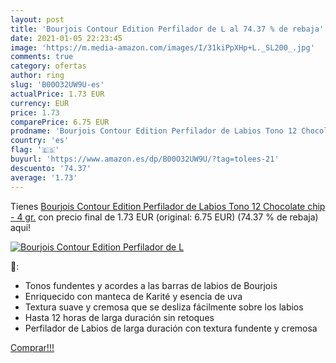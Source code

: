 ```yaml
---
layout: post
title: 'Bourjois Contour Edition Perfilador de L al 74.37 % de rebaja'
date: 2021-01-05 22:23:45
image: 'https://m.media-amazon.com/images/I/31kiPpXHp+L._SL200_.jpg'
comments: true
category: ofertas
author: ring
slug: 'B00O32UW9U-es'
actualPrice: 1.73 EUR
currency: EUR
price: 1.73
comparePrice: 6.75 EUR
prodname: 'Bourjois Contour Edition Perfilador de Labios Tono 12 Chocolate chip - 4 gr.'
country: 'es'
flag: '🇪🇸'
buyurl: 'https://www.amazon.es/dp/B00O32UW9U/?tag=tolees-21'
descuento: '74.37'
average: '1.73'
---
```


Tienes [Bourjois Contour Edition Perfilador de Labios Tono 12 Chocolate chip - 4 gr.](https://www.amazon.es/dp/B00O32UW9U/?tag=tolees-21) con precio final de  1.73 EUR (original: 6.75 EUR) (74.37 %  de rebaja) aqui!

[![Bourjois Contour Edition Perfilador de L](https://m.media-amazon.com/images/I/31kiPpXHp+L._SL200_.jpg)](https://www.amazon.es/dp/B00O32UW9U/?tag=tolees-21)

🔎:

- Tonos fundentes y acordes a las barras de labios de Bourjois
- Enriquecido con manteca de Karité y esencia de uva
- Textura suave y cremosa que se desliza fácilmente sobre los labios
- Hasta 12 horas de larga duración sin retoques
- Perfilador de Labios de larga duración con textura fundente y cremosa

[Comprar!!!](https://www.amazon.es/dp/B00O32UW9U/?tag=tolees-21)
